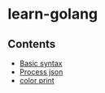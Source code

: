 # learn-golang

## Contents

- [Basic syntax](./basic.md)
- [Process json](./process-json.go)
- [color print](./color-print.go)


